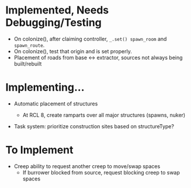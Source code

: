 # Implemented, Needs Debugging/Testing

- On colonize(), after claiming controller, `_.set() spawn_room` and `spawn_route`.
- On colonize(), test that origin and is set properly.
- Placement of roads from base <-> extractor, sources not always being built/rebuilt


# Implementing...

- Automatic placement of structures
    * At RCL 8, create ramparts over all major structures (spawns, nuker)

- Task system: prioritize construction sites based on structureType?



# To Implement

- Creep ability to request another creep to move/swap spaces
	- If burrower blocked from source, request blocking creep to swap spaces
